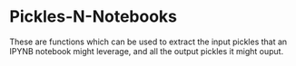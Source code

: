 # Pickles-N-Notebooks
These are functions which can be used to extract the input pickles that an IPYNB notebook might leverage, and all the output pickles it might ouput.
